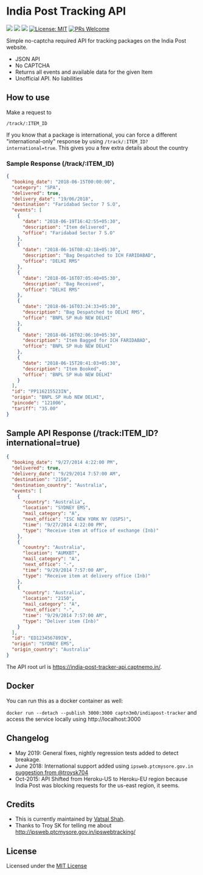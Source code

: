 # India Post Tracking API

[![](https://images.microbadger.com/badges/image/captn3m0/indiapost-tracker.svg)](https://microbadger.com/images/captn3m0/indiapost-tracker) [![](https://images.microbadger.com/badges/version/captn3m0/indiapost-tracker:latest.svg)](https://microbadger.com/images/captn3m0/indiapost-tracker:latest) [![](https://images.microbadger.com/badges/commit/captn3m0/indiapost-tracker.svg)](https://microbadger.com/images/captn3m0/indiapost-tracker) [![License: MIT](https://img.shields.io/badge/License-MIT-blue.svg)](http://www.wtfpl.net/) [![PRs Welcome](https://img.shields.io/badge/PRs-welcome-brightgreen.svg?style=flat-square)](http://makeapullrequest.com)

Simple no-captcha required API for tracking packages on the India Post website.

- JSON API
- No CAPTCHA
- Returns all events and available data for the given Item
- Unofficial API. No liabilities

## How to use

Make a request to

    /track/:ITEM_ID

If you know that a package is international, you can force a different "international-only" response
by using `/track/:ITEM_ID?international=true`. This gives you a few extra details about the country

### Sample Response (/track/:ITEM_ID)

```json
{
  "booking_date": "2018-06-15T00:00:00",
  "category": "SPA",
  "delivered": true,
  "delivery_date": "19/06/2018",
  "destination": "Faridabad Sector 7 S.O",
  "events": [
    {
      "date": "2018-06-19T16:42:55+05:30",
      "description": "Item delivered",
      "office": "Faridabad Sector 7 S.O"
    },
    {
      "date": "2018-06-16T08:42:18+05:30",
      "description": "Bag Despatched to ICH FARIDABAD",
      "office": "DELHI RMS"
    },
    {
      "date": "2018-06-16T07:05:40+05:30",
      "description": "Bag Received",
      "office": "DELHI RMS"
    },
    {
      "date": "2018-06-16T03:24:33+05:30",
      "description": "Bag Despatched to DELHI RMS",
      "office": "BNPL SP Hub NEW DELHI"
    },
    {
      "date": "2018-06-16T02:06:10+05:30",
      "description": "Item Bagged for ICH FARIDABAD",
      "office": "BNPL SP Hub NEW DELHI"
    },
    {
      "date": "2018-06-15T20:41:03+05:30",
      "description": "Item Booked",
      "office": "BNPL SP Hub NEW DELHI"
    }
  ],
  "id": "PP116215523IN",
  "origin": "BNPL SP Hub NEW DELHI",
  "pincode": "121006",
  "tariff": "35.00"
}
```

## Sample API Response (/track:ITEM_ID?international=true)

```json
{
  "booking_date": "9/27/2014 4:22:00 PM",
  "delivered": true,
  "delivery_date": "9/29/2014 7:57:00 AM",
  "destination": "2150",
  "destination_country": "Australia",
  "events": [
    {
      "country": "Australia",
      "location": "SYDNEY EMS",
      "mail_category": "A",
      "next_office": "ISC NEW YORK NY (USPS)",
      "time": "9/27/2014 4:22:00 PM",
      "type": "Receive item at office of exchange (Inb)"
    },
    {
      "country": "Australia",
      "location": "AUMXBT",
      "mail_category": "A",
      "next_office": "-",
      "time": "9/29/2014 7:57:00 AM",
      "type": "Receive item at delivery office (Inb)"
    },
    {
      "country": "Australia",
      "location": "2150",
      "mail_category": "A",
      "next_office": "-",
      "time": "9/29/2014 7:57:00 AM",
      "type": "Deliver item (Inb)"
    }
  ],
  "id": "ED123456789IN",
  "origin": "SYDNEY EMS",
  "origin_country": "Australia"
}
```

The API root url is <https://india-post-tracker-api.captnemo.in/>.

## Docker

You can run this as a docker container as well:

`docker run --detach --publish 3000:3000 captn3m0/indiapost-tracker` and access the service locally using http://localhost:3000

## Changelog

- May 2019: General fixes, nightly regression tests added to detect breakage.
- June 2018: International support added using `ipsweb.ptcmysore.gov.in` [suggestion from @troysk704](https://twitter.com/troysk704/status/1010165300069715968)
- Oct-2015: API Shifted from Heroku-US to Heroku-EU region because India Post was blocking
  requests for the us-east region, it seems.

## Credits

- This is currently maintained by [Vatsal Shah](@hornedbull).
- Thanks to Troy SK for telling me about <http://ipsweb.ptcmysore.gov.in/ipswebtracking/>

## License

Licensed under the [MIT License](http://nemo.mit-license.org/)
